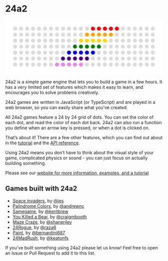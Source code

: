 # 24a2

![](/website/static/img/banner.png)

24a2 is a simple game engine that lets you to build a game in a few hours. It has a very limited set of features which makes it easy to learn, and encourages you to solve problems creatively.

24a2 games are written in JavaScript (or TypeScript) and are played in a web browser, so you can easily share what you’ve created.

All 24a2 games feature a 24 by 24 grid of dots. You can set the color of each dot, and read the color of each dot back. 24a2 can also run a function you define when an arrow key is pressed, or when a dot is clicked on.

That’s about it! There are a few other features, which you can find out about in the [tutorial](https://24a2.routley.io/tutorial/) and the [API reference](https://24a2.routley.io/reference/).

Using 24a2 means you don’t have to think about the visual style of your game, complicated physics or sound - you can just focus on actually building something.

Please see our [website for more information, examples, and a tutorial](https://24a2.routley.io/)

## Games built with 24a2

- [Space invaders](https://incoherency.co.uk/24invaders/), by [@jes](https://incoherency.co.uk/blog/)
- [Palindrome Colors](https://andrewnc.github.io/games/pal_game.html), by [@andrewnc](https://andrewnc.github.io/)
- [Samegame](https://kentbrew.neocities.org/samegame/), by [@kentbrew](https://github.com/kentbrew/samegame/)
- [You Killed a Bear](https://craigmbooth.com/projects/ykab/), by [@craigmbooth](https://craigmbooth.com)
- [Maze Craze](http://maze-craze-24a2.surge.sh/), by [@shaneriley](https://github.com/shaneriley/maze_craze_24a2)
- [24Rogue](https://www.raza6.fr/24Rogue/), by [@raza6](https://github.com/raza6/24rogue)
- [Paint](https://bernardini687.github.io/paint/index.html), by [@bernardini687](https://github.com/bernardini687)
- [24MadRush](https://keatonfs.github.io/24.../), by [@keatonfs](https://github.com/keatonfs/24MadRush)

If you've built something using 24a2 please let us know! Feel free to open an Issue or Pull Request to add it to this list.
